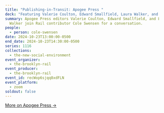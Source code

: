 ```yaml
---
title: "Publishing-in-Transit: Apogee Press "
deck: "Featuring Valerie Coulton, Edward Smallfield, Laura Walker, and Cole Swensen "
summary: Apogee Press editors Valerie Coulton, Edward Smallfield, and Laura
  Walker join Rail contributor Cole Swensen for a conversation.
people:
  - person: cole-swensen
date: 2024-10-23T13:00:00-0500
end_date: 2024-10-23T14:30:00-0500
series: 1116
collections:
  - the-new-social-environment
event_organizer:
  - the-brooklyn-rail
event_producer:
  - the-brooklyn-rail
event_id: recWop6sjqq8xdFLN
event_platform:
  - zoom
soldout: false
---
```

[M﻿ore on Apogee Press →](https://www.apogeepress.com/)